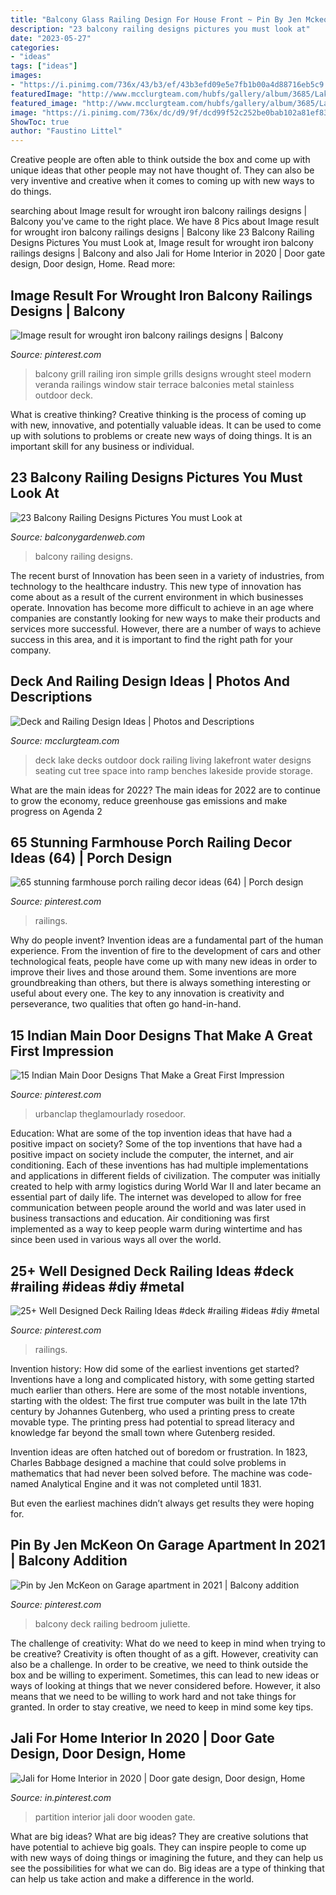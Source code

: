 ```yaml
---
title: "Balcony Glass Railing Design For House Front ~ Pin By Jen Mckeon On Garage Apartment In 2021"
description: "23 balcony railing designs pictures you must look at"
date: "2023-05-27"
categories:
- "ideas"
tags: ["ideas"]
images:
- "https://i.pinimg.com/736x/43/b3/ef/43b3efd09e5e7fb1b00a4d88716eb5c9.jpg"
featuredImage: "http://www.mcclurgteam.com/hubfs/gallery/album/3685/Lake-Deck-with-Tree-Cut-Out.jpg?t=1478705680268"
featured_image: "http://www.mcclurgteam.com/hubfs/gallery/album/3685/Lake-Deck-with-Tree-Cut-Out.jpg?t=1478705680268"
image: "https://i.pinimg.com/736x/dc/d9/9f/dcd99f52c252be0bab102a81ef8308f1--deck-railings-balcony-ideas.jpg"
ShowToc: true
author: "Faustino Littel"
---
```



Creative people are often able to think outside the box and come up with unique ideas that other people may not have thought of. They can also be very inventive and creative when it comes to coming up with new ways to do things.

	

		
searching about Image result for wrought iron balcony railings designs | Balcony you've came to the right place. We have 8 Pics about Image result for wrought iron balcony railings designs | Balcony like 23 Balcony Railing Designs Pictures You must Look at, Image result for wrought iron balcony railings designs | Balcony and also Jali for Home Interior in 2020 | Door gate design, Door design, Home. Read more:
		
    
## Image Result For Wrought Iron Balcony Railings Designs | Balcony

<img loading=lazy src="https://i.pinimg.com/736x/41/86/b7/4186b7d7b8f4dbe5a2e805bc333bef08.jpg" onerror="this.onerror=null;this.src='https://tse1.mm.bing.net/th?id=OIP.w_bdu-o2TiwVgsHNQc06qgHaHa&amp;pid=15.1';" alt="Image result for wrought iron balcony railings designs | Balcony">

_Source: pinterest.com_

>balcony grill railing iron simple grills designs wrought steel modern veranda railings window stair terrace balconies metal stainless outdoor deck. 

	

What is creative thinking?
Creative thinking is the process of coming up with new, innovative, and potentially valuable ideas. It can be used to come up with solutions to problems or create new ways of doing things. It is an important skill for any business or individual.

    
## 23 Balcony Railing Designs Pictures You Must Look At

<img loading=lazy src="http://balconygardenweb.com/wp-content/uploads/2015/09/balcony-railing-design-1_mini.jpg" onerror="this.onerror=null;this.src='https://tse3.mm.bing.net/th?id=OIP.gr9It8BI5b0RvSUpt3gxjAHaEB&amp;pid=15.1';" alt="23 Balcony Railing Designs Pictures You must Look at">

_Source: balconygardenweb.com_

>balcony railing designs. 

	

The recent burst of Innovation has been seen in a variety of industries, from technology to the healthcare industry. This new type of innovation has come about as a result of the current environment in which businesses operate. Innovation has become more difficult to achieve in an age where companies are constantly looking for new ways to make their products and services more successful. However, there are a number of ways to achieve success in this area, and it is important to find the right path for your company.

    
## Deck And Railing Design Ideas | Photos And Descriptions

<img loading=lazy src="http://www.mcclurgteam.com/hubfs/gallery/album/3685/Lake-Deck-with-Tree-Cut-Out.jpg?t=1478705680268" onerror="this.onerror=null;this.src='https://tse1.mm.bing.net/th?id=OIP.JKd1AVtnHhqw01mxVLVdbAHaEV&amp;pid=15.1';" alt="Deck and Railing Design Ideas | Photos and Descriptions">

_Source: mcclurgteam.com_

>deck lake decks outdoor dock railing living lakefront water designs seating cut tree space into ramp benches lakeside provide storage. 

	

What are the main ideas for 2022?
The main ideas for 2022 are to continue to grow the economy, reduce greenhouse gas emissions and make progress on Agenda 2
    
## 65 Stunning Farmhouse Porch Railing Decor Ideas (64) | Porch Design

<img loading=lazy src="https://i.pinimg.com/736x/5e/c9/81/5ec981fdc67859358186a71ab86c67ac.jpg" onerror="this.onerror=null;this.src='https://tse4.mm.bing.net/th?id=OIP.CKQn_yUQ-GK1I1Alnd6p5AHaKR&amp;pid=15.1';" alt="65 stunning farmhouse porch railing decor ideas (64) | Porch design">

_Source: pinterest.com_

>railings. 

	

Why do people invent?
Invention ideas are a fundamental part of the human experience. From the invention of fire to the development of cars and other technological feats, people have come up with many new ideas in order to improve their lives and those around them. Some inventions are more groundbreaking than others, but there is always something interesting or useful about every one. The key to any innovation is creativity and perseverance, two qualities that often go hand-in-hand.

    
## 15 Indian Main Door Designs That Make A Great First Impression

<img loading=lazy src="https://i.pinimg.com/736x/30/fd/81/30fd81cfb299a5f422b9abed311f664c.jpg" onerror="this.onerror=null;this.src='https://tse3.mm.bing.net/th?id=OIP.qtp12tuzZknsyvlAMNec_wHaLG&amp;pid=15.1';" alt="15 Indian Main Door Designs That Make a Great First Impression">

_Source: pinterest.com_

>urbanclap theglamourlady rosedoor. 

	

Education: What are some of the top invention ideas that have had a positive impact on society?
Some of the top inventions that have had a positive impact on society include the computer, the internet, and air conditioning. Each of these inventions has had multiple implementations and applications in different fields of civilization. The computer was initially created to help with army logistics during World War II and later became an essential part of daily life. The internet was developed to allow for free communication between people around the world and was later used in business transactions and education. Air conditioning was first implemented as a way to keep people warm during wintertime and has since been used in various ways all over the world.

    
## 25+ Well Designed Deck Railing Ideas #deck #railing #ideas #diy #metal

<img loading=lazy src="https://i.pinimg.com/736x/29/43/34/2943348cc90028baff663a6ac81cc062.jpg" onerror="this.onerror=null;this.src='https://tse3.mm.bing.net/th?id=OIP.AVVSxLXefAeeQYSF8PVMVwHaHa&amp;pid=15.1';" alt="25+ Well Designed Deck Railing Ideas #deck #railing #ideas #diy #metal">

_Source: pinterest.com_

>railings. 

	

Invention history: How did some of the earliest inventions get started?
Inventions have a long and complicated history, with some getting started much earlier than others. Here are some of the most notable inventions, starting with the oldest:
The first true computer was built in the late 17th century by Johannes Gutenberg, who used a printing press to create movable type. The printing press had potential to spread literacy and knowledge far beyond the small town where Gutenberg resided.

Invention ideas are often hatched out of boredom or frustration. In 1823, Charles Babbage designed a machine that could solve problems in mathematics that had never been solved before. The machine was code-named Analytical Engine and it was not completed until 1831.

But even the earliest machines didn’t always get results they were hoping for.

    
## Pin By Jen McKeon On Garage Apartment In 2021 | Balcony Addition

<img loading=lazy src="https://i.pinimg.com/736x/dc/d9/9f/dcd99f52c252be0bab102a81ef8308f1--deck-railings-balcony-ideas.jpg" onerror="this.onerror=null;this.src='https://tse3.mm.bing.net/th?id=OIP.4MCEJUcgj05RDow0d6ZgdwEnEs&amp;pid=15.1';" alt="Pin by Jen McKeon on Garage apartment in 2021 | Balcony addition">

_Source: pinterest.com_

>balcony deck railing bedroom juliette. 

	

The challenge of creativity: What do we need to keep in mind when trying to be creative?
Creativity is often thought of as a gift. However, creativity can also be a challenge. In order to be creative, we need to think outside the box and be willing to experiment. Sometimes, this can lead to new ideas or ways of looking at things that we never considered before. However, it also means that we need to be willing to work hard and not take things for granted. In order to stay creative, we need to keep in mind some key tips.

    
## Jali For Home Interior In 2020 | Door Gate Design, Door Design, Home

<img loading=lazy src="https://i.pinimg.com/736x/43/b3/ef/43b3efd09e5e7fb1b00a4d88716eb5c9.jpg" onerror="this.onerror=null;this.src='https://tse4.mm.bing.net/th?id=OIP.5XXt-6UBWr9ltHk4wo8FBAHaNK&amp;pid=15.1';" alt="Jali for Home Interior in 2020 | Door gate design, Door design, Home">

_Source: in.pinterest.com_

>partition interior jali door wooden gate. 

	

What are big ideas?
What are big ideas? They are creative solutions that have potential to achieve big goals. They can inspire people to come up with new ways of doing things or imagining the future, and they can help us see the possibilities for what we can do. Big ideas are a type of thinking that can help us take action and make a difference in the world.

